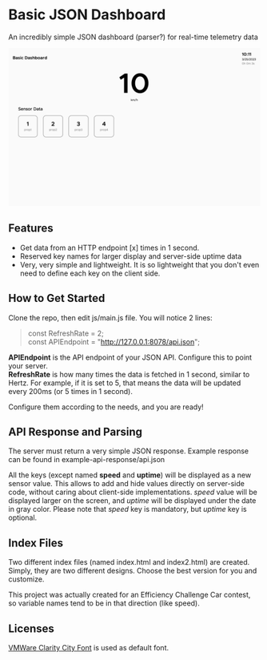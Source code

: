 
# Basic JSON Dashboard
An incredibly simple JSON dashboard (parser?) for real-time telemetry data  
  
![Example Screenshot of the Dashboard](https://github.com/devygz/Basic-JSON-Dashboard/raw/main/img/github-screenshot.png "Example Screenshot of the Dashboard")
  
## Features
- Get data from an HTTP endpoint [x] times in 1 second.
- Reserved key names for larger display and server-side uptime data
- Very, very simple and lightweight. It is so lightweight that you don't even need to define each key on the client side.  
  
###  
  
## How to Get Started  
  
Clone the repo, then edit js/main.js file. You will notice 2 lines:
> const RefreshRate = 2;  
> const APIEndpoint = "http://127.0.0.1:8078/api.json";  
  
**APIEndpoint** is the API endpoint of your JSON API. Configure this to point your server.  
**RefreshRate** is how many times the data is fetched in 1 second, similar to Hertz. For example, if it is set to 5, that means the data will be updated every 200ms (or 5 times in 1 second).  
  
Configure them according to the needs, and you are ready!  
  
## API Response and Parsing
  
The server must return a very simple JSON response. Example response can be found in example-api-response/api.json  
  
All the keys (except named **speed** and **uptime**) will be displayed as a new sensor value. This allows to add and hide values directly on server-side code, without caring about client-side implementations. *speed* value will be displayed larger on the screen, and *uptime* will be displayed under the date in gray color. Please note that *speed* key is mandatory, but *uptime* key is optional.  
  
## Index Files
  
Two different index files (named index.html and index2.html) are created. Simply, they are two different designs. Choose the best version for you and customize.  
  
This project was actually created for an Efficiency Challenge Car contest, so variable names tend to be in that direction (like speed).
  
## Licenses  
  
[VMWare Clarity City Font](https://github.com/vmware/clarity-city) is used as default font.  

